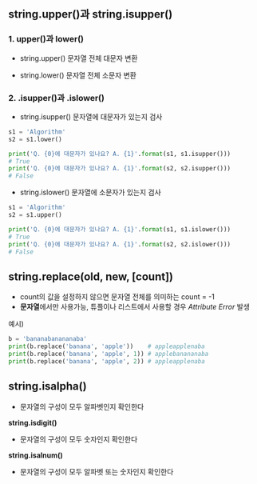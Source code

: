 ## string.upper()과 string.isupper()

### 1. upper()과 lower()
- string.upper()
문자열 전체 대문자 변환

- string.lower()
문자열 전체 소문자 변환

### 2. .isupper()과 .islower()

- string.isupper()
문자열에 대문자가 있는지 검사

```py
s1 = 'Algorithm'
s2 = s1.lower()

print('Q. {0}에 대문자가 있나요? A. {1}'.format(s1, s1.isupper())) 
# True
print('Q. {0}에 대문자가 있나요? A. {1}'.format(s2, s2.isupper())) 
# False
```

- string.islower()
문자열에 소문자가 있는지 검사

```py
s1 = 'Algorithm'
s2 = s1.upper()

print('Q. {0}에 대문자가 있나요? A. {1}'.format(s1, s1.islower())) 
# True
print('Q. {0}에 대문자가 있나요? A. {1}'.format(s2, s2.islower())) 
# False
```


## string.replace(old, new, [count])
- count의 값을 설정하지 않으면 문자열 전체를 의미하는 count = -1
- **문자열**에서만 사용가능, 튜플이나 리스트에서 사용할 경우 *Attribute Error* 발생

예시)

```py
b = 'bananabanananaba'
print(b.replace('banana', 'apple'))    # appleapplenaba
print(b.replace('banana', 'apple', 1)) # applebanananaba
print(b.replace('banana', 'apple', 2)) # appleapplenaba
```


## string.isalpha()
- 문자열의 구성이 모두 알파벳인지 확인한다

**string.isdigit()**
- 문자열의 구성이 모두 숫자인지 확인한다

**string.isalnum()**
- 문자열의 구성이 모두 알파벳 또는 숫자인지 확인한다
